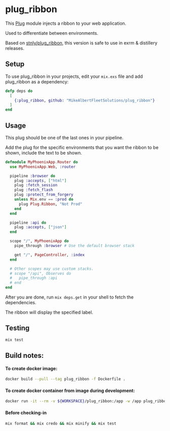 # plug_ribbon

This [Plug](https://github.com/elixir-lang/plug) module injects a ribbon to your web application.

Used to differentiate between environments.

Based on [stnly/plug_ribbon](https://github.com/stnly/plug_ribbon), this version is safe to use in exrm & distillery releases.

## Setup

To use plug_ribbon in your projects, edit your `mix.exs` file and add plug_ribbon as a dependency:

```elixir
defp deps do
  [
    {:plug_ribbon, github: "MikeAlbertFleetSolutions/plug_ribbon"}
  ]
end
```

## Usage

This plug should be one of the last ones in your pipeline.

Add the plug for the specific environments that you want the ribbon to be shown, include the text to be shown.

```elixir
defmodule MyPhoenixApp.Router do
  use MyPhoenixApp.Web, :router

  pipeline :browser do
    plug :accepts, ["html"]
    plug :fetch_session
    plug :fetch_flash
    plug :protect_from_forgery
    unless Mix.env == :prod do
      plug Plug.Ribbon, "Not Prod"
    end
  end

  pipeline :api do
    plug :accepts, ["json"]
  end

  scope "/", MyPhoenixApp do
    pipe_through :browser # Use the default browser stack

    get "/", PageController, :index
  end

  # Other scopes may use custom stacks.
  # scope "/api", Observes do
  #   pipe_through :api
  # end
end
```

After you are done, run `mix deps.get` in your shell to fetch the dependencies.

The ribbon will display the specified label.

## Testing

```bash
mix test
```

## Build notes:

#### To create docker image:

```bash
docker build --pull --tag plug_ribbon -f Dockerfile .
```

#### To create docker container from image during development:

```bash
docker run -it --rm -v ${WORKSPACE}/plug_ribbon:/app -w /app plug_ribbon
```

#### Before checking-in

```bash
mix format && mix credo && mix minify && mix test
```
